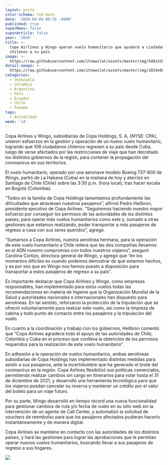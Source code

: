```yaml
---
layout: posts
color-schema: red-dark
date: '2020-04-04 09:35 -0400'
published: true
superNews: false
superArticle: false
year: '2020'
title: >-
  Copa Airlines y Wingo operan vuelo humanitario que ayudará a ciudadanos
  chilenos a su país
image: >-
  https://raw.githubusercontent.com/itnewslat/assets/master/img/540x320/Viaje-humanitario-p.jpg
detail-image: >-
  https://raw.githubusercontent.com/itnewslat/assets/master/img/1024x680/Viaje-humanitario-g.jpg
categories:
  - Venezuela
  - Colombia
  - Argentina
  - Perú
  - Ecuador
  - Chile
  - Panama
tags:
  - Actualidad
week: '14'
---
```

Copa Airlines y Wingo, subsidiarias de Copa Holdings, S. A, {NYSE: CPA}, unieron esfuerzos en la gestión y operación de un nuevo vuelo humanitario, logrando que 108 ciudadanos chilenos regresen a su país desde Cuba, luego de verse afectados por las restricciones de viaje que han decretado los distintos gobiernos de la región, para contener la propagación del coronavirus en sus territorios.

El vuelo humanitario, operado por una aeronave modelo Boeing 737-800 de Wingo, partió de La Habana (Cuba) en la mañana de hoy y aterrizó en Santiago de Chile (Chile) sobre las 3:30 p.m. (hora local), tras hacer escala en Bogotá (Colombia). 

“Todos en la familia de Copa Holdings lamentamos profundamente las dificultades que atraviesan nuestros pasajeros”, afirmó Pedro Heilbron, presidente ejecutivo de Copa Airlines. “Seguiremos haciendo nuestro mayor esfuerzo por conseguir los permisos de las autoridades de los distintos países, para operar más vuelos humanitarios como este y, sumado a otras gestiones que estamos realizando, poder transportar a más pasajeros de regreso a casa con sus seres queridos”, agregó. 

“Sumarnos a Copa Airlines, nuestra aerolínea hermana, para la operación de este vuelo humanitario a Chile reitera que las dos compañías llevamos en el ADN nuestro compromiso con todos nuestros viajeros”, aseguró Carolina Cortizo, directora general de Wingo, y agregó que “en los momentos difíciles es cuando podemos demostrar de qué estamos hechos, y es por eso que en Wingo nos hemos puesto a disposición para transportar a estos pasajeros de regreso a su país”.

Es importante destacar que Copa Airlines y Wingo, como empresas responsables, han implementado para estos vuelos todas las recomendaciones en materia de higiene que la Organización Mundial de la Salud y autoridades nacionales e internacionales han dispuesto para aerolíneas. En tal sentido, reforzaron la protección de la tripulación que se ofreció voluntariamente para realizar este vuelo, así como la limpieza de cabina y todo punto de contacto entre los pasajeros y la tripulación del vuelo.

En cuanto a la coordinación y trabajo con los gobiernos, Heilbron comentó que “Copa Airlines agradece todo el apoyo de las autoridades de Chile, Colombia y Cuba en el proceso que conlleva la obtención de los permisos requeridos para la realización de este vuelo humanitario”.	

En adhesión a la operación de vuelos humanitarios, ambas aerolíneas subsidiarias de Copa Holdings han implementado distintas medidas para asistir a sus pasajeros, ante la incertidumbre que ha generado el brote del coronavirus en la región. Copa Airlines flexibilizó sus políticas comerciales, permitiendo realizar cambios sin cargo en itinerarios para volar hasta el 31 de diciembre de 2021, y desarrolló una herramienta tecnológica para que los viajeros puedan cancelar su reserva y mantener un crédito por el valor del boleto para un viaje futuro.

Por su parte, Wingo desarrolló en tiempo récord una nueva funcionalidad para gestionar cambios de ruta y/o fecha de vuelo en su sitio web sin la intervención de un agente de Call Center, y automatizó la solicitud de vouchers de reembolso para que los pasajeros afectados pudieran hacerlo instantáneamente y de manera digital.

Copa Airlines se mantiene en contacto con las autoridades de los distintos países, y hará las gestiones para lograr las aprobaciones que le permitan operar nuevos vuelos humanitarios, buscando llevar a sus pasajeros de regreso a sus hogares.

<img src="https://tracker.metricool.com/c3po.jpg?hash=56f88a41e39ab42c063cc51676587a04"/>